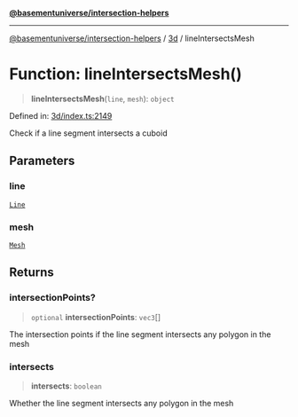 [**@basementuniverse/intersection-helpers**](../../README.md)

***

[@basementuniverse/intersection-helpers](../../README.md) / [3d](../README.md) / lineIntersectsMesh

# Function: lineIntersectsMesh()

> **lineIntersectsMesh**(`line`, `mesh`): `object`

Defined in: [3d/index.ts:2149](https://github.com/basementuniverse/intersection-helpers/blob/f22d1cffe16ecb68b4b29b8331edc08e3635d16c/src/3d/index.ts#L2149)

Check if a line segment intersects a cuboid

## Parameters

### line

[`Line`](../types/type-aliases/Line.md)

### mesh

[`Mesh`](../types/type-aliases/Mesh.md)

## Returns

### intersectionPoints?

> `optional` **intersectionPoints**: `vec3`[]

The intersection points if the line segment intersects any polygon in the
mesh

### intersects

> **intersects**: `boolean`

Whether the line segment intersects any polygon in the mesh
